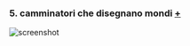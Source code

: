 ### 5. camminatori che disegnano mondi [+](https://editor.p5js.org/eleonoradfr/full/Ih6QwvjDe)  
![screenshot](https://github.com/eleonoradfr/archive/blob/master/eleonoradfr/Esercitazioni_p5/5_camminatori_disegnano/versione_2/screenshot.png)
